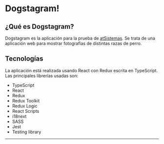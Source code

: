 # Dogstagram!

## ¿Qué es Dogstagram?
Dogstagram es la aplicación para la prueba de [atSistemas](https://atsistemas.com). Se trata de una aplicación web para mostrar fotografías de distintas razas de perro.


## Tecnologías
La aplicación está realizada usando React con Redux escrita en TypeScript. Las principales librerías usadas son:
  - TypeScript
  - React
  - Redux
  - Redux Toolkit
  - Redux Logic
  - React Scripts
  - i18next
  - SASS
  - Jest
  - Testing library

---